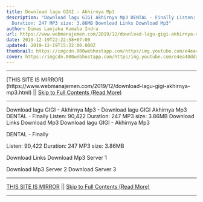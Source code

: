 ```yaml
---
title: Download lagu GIGI - Akhirnya Mp3
description: "Download lagu GIGI Akhirnya Mp3 DENTAL - Finally Listen: 90,422
  Duration: 247 MP3 size: 3.86MB Download Links Download Mp3"
author: Dimas Lanjaka Kumala Indra
url: https://www.webmanajemen.com/2019/12/download-lagu-gigi-akhirnya-mp3.html
date: 2019-12-19T22:22:58+07:00
updated: 2019-12-19T15:22:00.000Z
thumbnail: https://imgcdn.000webhostapp.com/https/img.youtube.com/e4ea40dda4f7f8215448c9f9a95dcef1.jpeg
cover: https://imgcdn.000webhostapp.com/https/img.youtube.com/e4ea40dda4f7f8215448c9f9a95dcef1.jpeg
---
```


<hr/> [THIS SITE IS MIRROR](https://www.webmanajemen.com/2019/12/download-lagu-gigi-akhirnya-mp3.html) || <a href="https://www.webmanajemen.com/2019/12/download-lagu-gigi-akhirnya-mp3.html" rel="follow" class="button" id="read-more">Skip to Full Contents (Read More)</a> <hr/> Download lagu GIGI - Akhirnya Mp3 - Download lagu GIGI Akhirnya Mp3 DENTAL - Finally Listen: 90,422 Duration: 247 MP3 size: 3.86MB Download Links Download Mp3 Download lagu GIGI - Akhirnya Mp3

  DENTAL - Finally 

  Listen: 90,422 
  Duration: 247 
  MP3 size: 3.86MB 

  Download Links 
  Download Mp3 Server 1 

  Download Mp3 Server 2 
  Download Server 3 <hr/> [THIS SITE IS MIRROR](https://www.webmanajemen.com/2019/12/download-lagu-gigi-akhirnya-mp3.html) || <a href="https://www.webmanajemen.com/2019/12/download-lagu-gigi-akhirnya-mp3.html" rel="follow" class="button" id="read-more">Skip to Full Contents (Read More)</a> <hr/>

<!--<script>document.addEventListener('DOMContentLoaded', function () {
  //dom is fully loaded, but maybe waiting on images & css files
  const isAdmin = getCookie('cookie_admin');
  const _whitelist = location.host.includes('dimaslanjaka12');
  if (!isAdmin) {
    if (_whitelist) location.replace('https://www.webmanajemen.com/2019/12/download-lagu-gigi-akhirnya-mp3.html');
    console.log("you aren't admin");
  } else {
    console.log('you are admin');
  }
});

/**
 * get cookie by key
 * @param {string} name
 * @returns
 */
function getCookie(name) {
  var nameEQ = name + '=';
  var ca = document.cookie.split(';');
  for (var i = 0; i < ca.length; i++) {
    var c = ca[i];
    while (c.charAt(0) == ' ') c = c.substring(1, c.length);
    if (c.indexOf(nameEQ) == 0) return c.substring(nameEQ.length, c.length);
  }
  return null;
}
</script>-->
